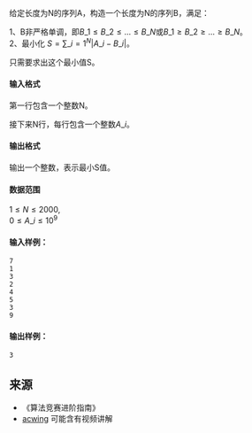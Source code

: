 给定长度为N的序列A，构造一个长度为N的序列B，满足：

1、B非严格单调，即$B\_1 \le B\_2 \le … \le B\_N$或$B\_1 \ge B\_2 \ge … \ge B\_N$。  
2、最小化 $S = \sum\_{i=1}^N|A\_i-B\_i|$。

只需要求出这个最小值S。

#### 输入格式

第一行包含一个整数N。

接下来N行，每行包含一个整数$A\_i$。

#### 输出格式

输出一个整数，表示最小S值。

#### 数据范围

$1 \le N \le 2000$,  
$0 \le A\_i \le 10^9$

#### 输入样例：

```
7
1
3
2
4
5
3
9
```

#### 输出样例：

```
3
```

## 来源 
- 《算法竞赛进阶指南》
- [acwing](https://www.acwing.com/problem/content/275/) 可能含有视频讲解